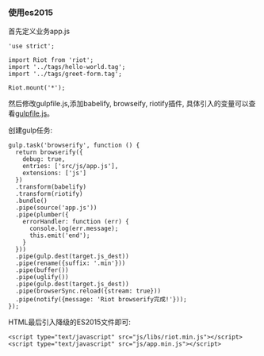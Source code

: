 ### 使用es2015

首先定义业务app.js

    'use strict';

    import Riot from 'riot';
    import '../tags/hello-world.tag';
    import '../tags/greet-form.tag';

    Riot.mount('*');
    
然后修改gulpfile.js,添加babelify, browseify, riotify插件, 具体引入的变量可以查看[gulpfile.js](riot_learning/gulpfile.js)。

创建gulp任务:

    gulp.task('browserify', function () {
      return browserify({
        debug: true,
        entries: ['src/js/app.js'],
        extensions: ['js']
      })
      .transform(babelify)
      .transform(riotify)
      .bundle()
      .pipe(source('app.js'))
      .pipe(plumber({
        errorHandler: function (err) {
          console.log(err.message);
          this.emit('end');
        }
      }))
      .pipe(gulp.dest(target.js_dest))
      .pipe(rename({suffix: '.min'}))
      .pipe(buffer())
      .pipe(uglify())
      .pipe(gulp.dest(target.js_dest))
      .pipe(browserSync.reload({stream: true}))
      .pipe(notify({message: 'Riot browserify完成!'}));
    });
    
HTML最后引入降级的ES2015文件即可:

    <script type="text/javascript" src="js/libs/riot.min.js"></script>
    <script type="text/javascript" src="js/app.min.js"></script>
    